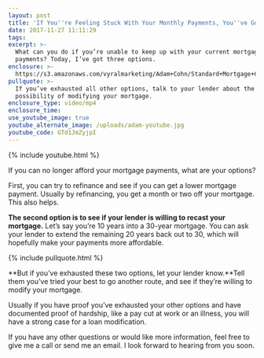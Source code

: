 ```yaml
---
layout: post
title: 'If You''re Feeling Stuck With Your Monthly Payments, You''ve Got Options'
date: 2017-11-27 11:11:29
tags:
excerpt: >-
  What can you do if you’re unable to keep up with your current mortgage
  payments? Today, I’ve got three options.
enclosure: >-
  https://s3.amazonaws.com/vyralmarketing/Adam+Cohn/Standard+Mortgage+Company-+3+Mortgage+Payment+Options.mp4
pullquote: >-
  If you’ve exhausted all other options, talk to your lender about the
  possibility of modifying your mortgage.
enclosure_type: video/mp4
enclosure_time:
use_youtube_image: true
youtube_alternate_image: /uploads/adam-youtube.jpg
youtube_code: GTd1JmZyjpI
---
```



{% include youtube.html %}

If you can no longer afford your mortgage payments, what are your options?

First, you can try to refinance and see if you can get a lower mortgage payment. Usually by refinancing, you get a month or two off your mortgage. This also helps.

**The second option is to see if your lender is willing to recast your mortgage.** Let’s say you’re 10 years into a 30-year mortgage. You can ask your lender to extend the remaining 20 years back out to 30, which will hopefully make your payments more affordable.

{% include pullquote.html %}

**But if you’ve exhausted these two options, let your lender know.**Tell them you’ve tried your best to go another route, and see if they’re willing to modify your mortgage.

Usually if you have proof you’ve exhausted your other options and have documented proof of hardship, like a pay cut at work or an illness, you will have a strong case for a loan modification.

If you have any other questions or would like more information, feel free to give me a call or send me an email. I look forward to hearing from you soon.